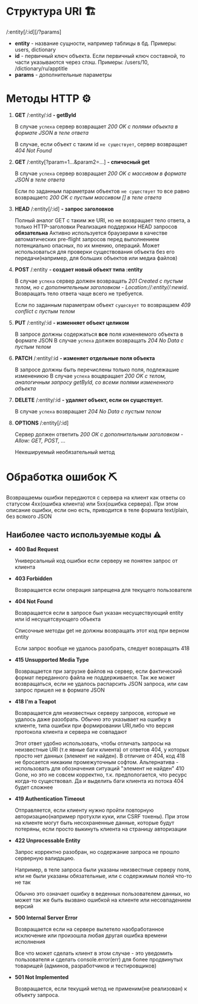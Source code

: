 Структура URI 🏗 
=============

/:entity\[/:id\]\[/?params\]

-   **entity** - название сущности, например таблицы в бд. Примеры:
    users, dictionary
-   **id** - первичный ключ объекта. Если первичный ключ составной, то
    части указываются через слэш. Примеры: /users/10,
    /dictionary/ru/apptitle
-   **params** - дополнительные параметры

Методы HTTP ⚙ 
===========

1.  **GET** /:entity/:id **- getById**

    В случае `успеха` сервер возвращает *200 OK с полями объекта в
    формате JSON в теле ответа* 

    В случае, если объект с таким id `не существует`, сервер возвращает *404 Not
    Found*

2.  **GET** /:entity\[?param=1...&param2=...\] **- спичосный get**

    В случае `успеха` сервер возвращает *200 OK с массивом в формате
    JSON в теле ответа*

    Если по заданным параметрам объектов `не существует` то все равно возвращаетс *200 OK с пустым массивом \[\] в теле ответа*

3.  **HEAD** /:entity\[/:id\] **- запрос заголовков**

    Полный аналог GET с таким же URI, но не возвращает тело ответа, а
    только HTTP-заголовки Реализация поддержки HEAD запросов
    **обязательна** Активно используется браузерами в качестве
    автоматических pre-flight запросов перед выполнением потенциально
    опасных, по их мнению, операций. Может использоваться для проверки
    существования объекта без его передачи(например, для больших
    объектов или медиа файлов)

4.  **POST** /:entity **- создает новый объект типа :entity**

    В случае `успеха` сервер должен возвращать *201 Created с пустым
    телом, но с дополнительным заголовком - Location://:entity//:newid*. Возвращать тело ответа чаще всего не требуется.

    Если по заданным параметрам объект `сущесвует` то возвращаем *409
    conflict с пустым телом*

5.  **PUT** /:entity/:id **- изменняет объект целиком**

    В запросе должны содержаться **все** поля изменяемого объекта в
    формате JSON В случае `успеха` должен возвращать *204 No Data с
    пустым телом*

6.  **PATCH** /:entity/:id **- изменяет отдельные поля объекта**

    В запросе должны быть перечислены только поля, подлежашие изменениюю
    В случае `успеха` вощвращает *200 OK с телом, аналогичным запросу
    getById, со всеми полями измененного объекта*

7.  **DELETE** /:entity/:id **- удаляет объект, если он существует.**

    В случае `успеха` возвращает *204 No Data с пустым
    телом*

8.  **OPTIONS** /:entity\[/:id\]

    Сервер должен ответить *200 ОК с дополнительным
    заголовком - Allow: GET, POST, ...*

    Некешируемый необязательный метод

Обработка ошибок ⛏ 
================

Возвращаемы ошибки передаются с сервера на клиент как ответы со статусом
4xx(ошибка клиента) или 5xx(ошибка сервера). При этом описание ошибки,
если оно есть, приводится в теле формата text/plain, без всякого JSON

Наиболее часто используемые коды ⚠ 
--------------------------------

-   **400 Bad Request**

    Универсальный код ошибки если серверу не понятен запрос от клиента

-   **403 Forbidden**

    Возвращается если операция запрещена для текущего пользователя

-   **404 Not Found**

    Возвращается если в запросе был указан несуществующий entity или id
    несущетсвующего объекта

    Списочные методы get не должны возвращать этот код при верном entity

    Если запрос вообще не удалось разобрать, следует возвращать 418

-   **415 Unsupported Media Type**

    Возвращается при загрузке файлов на сервер, если фактический формат
    переданного файла не поддерживается. Так же может возвращаться, если
    не удалось распарсить JSON запроса, или сам запрос пришел не в
    формате JSON

-   **418 I\'m a Teapot**

    Возвращается для неизвестных серверу запросов, которые не удалось
    даже разобрать. Обычно это указывает на ошибку в клиентe, типа
    ошибки при формировании URI,либо что версия протокола клиента и
    сервера не совпадают

    Этот ответ удобно использовать, чтобы отличать запросы на
    неизвестные URI (т.е явные баги клиента) от ответов 404, у которых
    просто нет данных (элемент не найден). В отличие от 404, код 418 не
    бросается никаким промежуточным софтом. Альтернатива - использовать
    для обозначения ситуаций \"элемент не найден\" 410 Gone, но это не
    совсем корректно, т.к. предпологается, что ресурс когда-то
    существовал. Да и выделить баги клиента из потока 404 будет сложнее

-   **419 Authentication Timeout**

    Отправляется, если клиенту нужно пройти повторную
    авторизацию(например протухли куки, или CSRF токены). При этом на
    клиенте могут быть несохраненные данные, которые будут потеряны,
    если просто выкинуть клиента на страницу авторизации

-   **422 Unprocessable Entity**

    Запрос корректно разобран, но содержание запроса не прошло серверную
    валидацию.

    Например, в теле запроса были указаны неизвестные серверу поля, или
    не были указаны обязательные, или с содержимым полей что-то не так

    Обычно это означает ошибку в веденных пользователем данных, но может
    так же быть вызвано ошибкой на клиенте или несовпадением версий

-   **500 Internal Server Error**

    Возвращается если на сервере вылетело наобработанное исключение или
    произошла любая другая ошибка времени исполнения

    Все что может сделать клиент в этом случае - это уведомить
    пользователя и сделать console.error(err) для более продвинутых
    товарищей (админов, разработчиков и тестировщиков)

-   **501 Not Implemented**

    Возвращается, если текущий метод не применим(не реализован) к
    объекту запроса.
